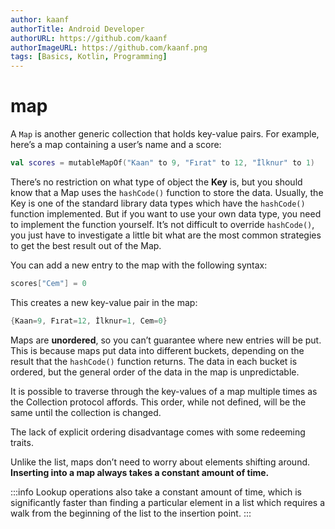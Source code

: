 ```yaml
---
author: kaanf
authorTitle: Android Developer
authorURL: https://github.com/kaanf
authorImageURL: https://github.com/kaanf.png
tags: [Basics, Kotlin, Programming]
---
```


# map

A `Map` is another generic collection that holds key-value pairs. For example, here’s a map containing a user’s name and a score:

```kotlin
val scores = mutableMapOf("Kaan" to 9, "Fırat" to 12, "İlknur" to 1)
```

There’s no restriction on what type of object the **Key** is, but you should know that a Map uses the `hashCode()` function to store the data. Usually, the Key is one of the standard library data types which have the `hashCode()` function implemented. But if you want to use your own data type, you need to implement the function yourself. 
It’s not difficult to override `hashCode()`, you just have to investigate a little bit what are the most common strategies to get the best result out of the Map.

You can add a new entry to the map with the following syntax:

```kotlin
scores["Cem"] = 0
```

This creates a new key-value pair in the map:

```kotlin
{Kaan=9, Fırat=12, İlknur=1, Cem=0}
```

Maps are **unordered**, so you can’t guarantee where new entries will be put. This is because maps put data into different buckets, depending on the result that the `hashCode()` function returns. The data in each bucket is ordered, but the general order of the data in the map is unpredictable. 

It is possible to traverse through the key-values of a map multiple times as the Collection protocol affords. This order, while not defined, will be the same until the collection is changed. 

The lack of explicit ordering disadvantage comes with some redeeming traits. 

Unlike the list, maps don’t need to worry about elements shifting around. **Inserting into a map always takes a constant amount of time.**

:::info
Lookup operations also take a constant amount of time, which is significantly faster than finding a particular element in a list which requires a walk from the beginning of the list to the insertion point.
:::


